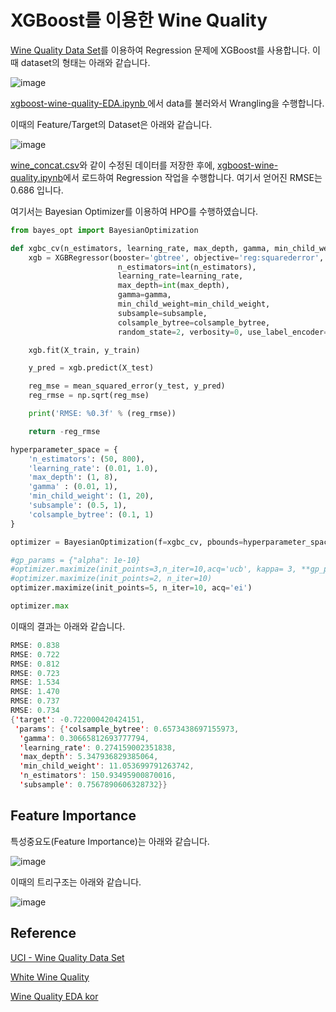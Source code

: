 # XGBoost를 이용한 Wine Quality 

[Wine Quality Data Set](https://archive.ics.uci.edu/ml/datasets/wine+quality)를 이용하여 Regression 문제에 XGBoost를 사용합니다. 이때 dataset의 형태는 아래와 같습니다. 

![image](https://user-images.githubusercontent.com/52392004/198870165-4992a598-8aa4-4682-a93f-3c2de1285449.png)

[xgboost-wine-quality-EDA.ipynb
](https://github.com/kyopark2014/ML-Algorithms/blob/main/kaggle/xgboost-wine-quality/xgboost-wine-quality-EDA.ipynb)에서 data를 불러와서 Wrangling을 수행합니다. 

이때의 Feature/Target의 Dataset은 아래와 같습니다.

![image](https://user-images.githubusercontent.com/52392004/198870199-ee856ffb-d3a7-4a39-ac33-1c05c0dedd64.png)


[wine_concat.csv](https://github.com/kyopark2014/ML-Algorithms/blob/main/kaggle/xgboost-wine-quality/data/wine_concat.csv)와 같이 수정된 데이터를 저장한 후에, [xgboost-wine-quality.ipynb](https://github.com/kyopark2014/ML-Algorithms/blob/main/kaggle/xgboost-wine-quality/xgboost-wine-quality.ipynb)에서 로드하여 Regression 작업을 수행합니다. 여기서 얻어진 RMSE는 0.686 입니다. 

여기서는 Bayesian Optimizer를 이용하여 HPO를 수행하였습니다.

```python
from bayes_opt import BayesianOptimization

def xgbc_cv(n_estimators, learning_rate, max_depth, gamma, min_child_weight, subsample, colsample_bytree, ):
    xgb = XGBRegressor(booster='gbtree', objective='reg:squarederror',
                        n_estimators=int(n_estimators),
                        learning_rate=learning_rate,
                        max_depth=int(max_depth),
                        gamma=gamma,
                        min_child_weight=min_child_weight,
                        subsample=subsample,
                        colsample_bytree=colsample_bytree,
                        random_state=2, verbosity=0, use_label_encoder=False, n_jobs=-1)

    xgb.fit(X_train, y_train)    

    y_pred = xgb.predict(X_test)

    reg_mse = mean_squared_error(y_test, y_pred)
    reg_rmse = np.sqrt(reg_mse)

    print('RMSE: %0.3f' % (reg_rmse))   

    return -reg_rmse

hyperparameter_space = {
    'n_estimators': (50, 800),
    'learning_rate': (0.01, 1.0),
    'max_depth': (1, 8),
    'gamma' : (0.01, 1),
    'min_child_weight': (1, 20),
    'subsample': (0.5, 1),
    'colsample_bytree': (0.1, 1)
}

optimizer = BayesianOptimization(f=xgbc_cv, pbounds=hyperparameter_space, random_state=2, verbose=0)

#gp_params = {"alpha": 1e-10}
#optimizer.maximize(init_points=3,n_iter=10,acq='ucb', kappa= 3, **gp_params)    
#optimizer.maximize(init_points=2, n_iter=10)
optimizer.maximize(init_points=5, n_iter=10, acq='ei')

optimizer.max
```

이때의 결과는 아래와 같습니다.

```java
RMSE: 0.838
RMSE: 0.722
RMSE: 0.812
RMSE: 0.723
RMSE: 1.534
RMSE: 1.470
RMSE: 0.737
RMSE: 0.734
{'target': -0.722000420424151,
 'params': {'colsample_bytree': 0.6573438697155973,
  'gamma': 0.30665812693777794,
  'learning_rate': 0.274159002351838,
  'max_depth': 5.347936829385064,
  'min_child_weight': 11.053699791263742,
  'n_estimators': 150.93495900870016,
  'subsample': 0.7567890606328732}}
```

## Feature Importance

특성중요도(Feature Importance)는 아래와 같습니다.

![image](https://user-images.githubusercontent.com/52392004/198870039-c3917787-8711-40dd-8dfb-5b1ed569fde0.png)

이때의 트리구조는 아래와 같습니다.

![image](https://user-images.githubusercontent.com/52392004/198870049-3baa08af-6e8b-4cde-a61e-c9b5fbac0daa.png)




## Reference

[UCI - Wine Quality Data Set](https://archive.ics.uci.edu/ml/datasets/wine+quality)


[White Wine Quality](https://www.kaggle.com/datasets/piyushagni5/white-wine-quality)

[Wine Quality EDA kor](https://www.kaggle.com/code/rakgyunim/wine-quality-eda-kor/notebook)
